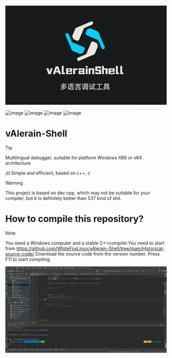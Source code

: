 ![](https://github.com/WhiteFoxLinux/vAlerain-Shell/blob/main/ico/vAlerain.png)

![image](https://img.shields.io/badge/Windows-tool-blue)
![image](https://img.shields.io/badge/Windows-vAlerian-gree)
![image](https://img.shields.io/badge/Windows-Ark-blue)
![image](https://img.shields.io/badge/Windows-Shell-blue)

# vAlerain-Shell

> [!TIP]
> Multilingual debugger, suitable for platform Windows X86 or x64 architecture

¡¤ Simple and efficient, based on c++, c

> [!WARNING]  
> This project is based on dev cpp, which may not be suitable for your compiler, but it is definitely better than 537 kind of shit.

# How to compile this repository?
> [!NOTE]  
> You need a Windows computer and a stable C++compiler.You need to start from https://github.com/WhiteFoxLinux/vAlerain-Shell/tree/main/Historical-source-code/ Download the source code from the version number. Press F11 to start compiling

![](https://github.com/WhiteFoxLinux/vAlerain-Shell-Pro/blob/main/q1.png)
